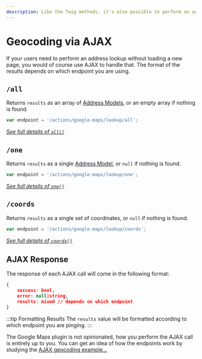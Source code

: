 ```yaml
---
description: Like the Twig methods, it's also possible to perform an address lookup via an AJAX request. These endpoints mirror the three standard geocoding methods.
---
```


# Geocoding via AJAX

If your users need to perform an address lookup without loading a new page, you would of course use AJAX to handle that. The format of the results depends on which endpoint you are using.

## `/all`

Returns `results` as an array of [Address Models](/models/address-model/), or an empty array if nothing is found.

```js
var endpoint = '/actions/google-maps/lookup/all';
```

[_See full details of `all()`_](/models/lookup-model/#all)

## `/one`

Returns `results` as a single [Address Model](/models/address-model/), or `null` if nothing is found.

```js
var endpoint = '/actions/google-maps/lookup/one';
```

[_See full details of `one()`_](/models/lookup-model/#one)

## `/coords`

Returns `results` as a single set of coordinates, or `null` if nothing is found.

```js
var endpoint = '/actions/google-maps/lookup/coords';
```

[_See full details of `coords()`_](/models/lookup-model/#coords)

## AJAX Response

The response of each AJAX call will come in the following format:

```json
{
    success: bool,
    error: null|string,
    results: mixed // depends on which endpoint
}
```

:::tip Formatting Results
The `results` value will be formatted according to which endpoint you are pinging.
:::

The Google Maps plugin is not opinionated, how you perform the AJAX call is entirely up to you. You can get an idea of how the endpoints work by studying the [AJAX geocoding example...](/guides/ajax-geocoding-example/)
